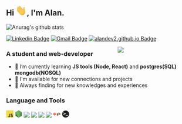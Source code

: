 ## Hi <img src="https://raw.githubusercontent.com/ABSphreak/ABSphreak/master/gifs/Hi.gif" width="30px">, I'm Alan.

![Anurag's github stats](https://github-readme-stats.vercel.app/api?username=alandev2&theme=vue-dark&show_icons=true)

[![Linkedin Badge](https://img.shields.io/badge/-Linkedin-6633cc?style=flat-square&logo=Linkedin&logoColor=white&color=black&link=https://www.linkedin.com/in/alandev2/)](https://www.linkedin.com/in/alandev2/)
[![Gmail Badge](https://img.shields.io/badge/-Gmail-c14438?style=flat-square&logo=Gmail&logoColor=white&color=black&link=mailto:alanworking1@gmail.com)](mailto:alanworking1@gmail.com)
[![alandev2.github.io Badge](https://img.shields.io/badge/-alandev2.github.io-6633cc?style=flat-square&logo=DTube&logoColor=white&color=black&link=https://alandev2.github.io)](https://alandev2.github.io)

<img src="https://www.flaticon.com/svg/static/icons/svg/1006/1006363.svg" width="200" align="right">

 ### A student and web-developer
 
 - 🌱 I’m currently learning **JS tools (Node, React)** and **postgres(SQL) mongodb(NOSQL)**
 - 🤝 I'm available for new connections and projects
 - 🚀 Always finding for new knowledges and experiences

### Language and Tools
<img height="20" src="https://raw.githubusercontent.com/github/explore/80688e429a7d4ef2fca1e82350fe8e3517d3494d/topics/javascript/javascript.png">
<img height="20" src="https://raw.githubusercontent.com/github/explore/80688e429a7d4ef2fca1e82350fe8e3517d3494d/topics/nodejs/nodejs.png">
<img height="20" src="https://devicon.dev/devicon.git/icons/postgresql/postgresql-original-wordmark.svg">
<img height="20" src="https://devicon.dev/devicon.git/icons/mongodb/mongodb-original-wordmark.svg">
<img height="20" src="https://devicon.dev/devicon.git/icons/html5/html5-original-wordmark.svg">
<img height="20" src="https://devicon.dev/devicon.git/icons/css3/css3-original-wordmark.svg">
<img height="20" src="https://raw.githubusercontent.com/github/explore/80688e429a7d4ef2fca1e82350fe8e3517d3494d/topics/git/git.png">
<img height="20" src="https://raw.githubusercontent.com/github/explore/80688e429a7d4ef2fca1e82350fe8e3517d3494d/topics/terminal/terminal.png">

